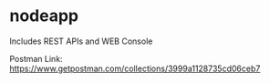 # nodeapp
Includes REST APIs and WEB Console

Postman Link:
https://www.getpostman.com/collections/3999a1128735cd06ceb7
